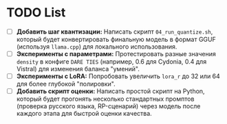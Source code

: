 # TODO List

- [ ] **Добавить шаг квантизации:** Написать скрипт `04_run_quantize.sh`, который будет конвертировать финальную модель в формат GGUF (используя `llama.cpp`) для локального использования.
- [ ] **Эксперименты с параметрами:** Протестировать разные значения `density` в конфиге `DARE TIES` (например, 0.6 для Cydonia, 0.4 для Vistral) для изменения баланса "умений".
- [ ] **Эксперименты с LoRA:** Попробовать увеличить `lora_r` до 32 или 64 для более глубокой "полировки".
- [ ] **Добавить скрипт оценки:** Написать простой скрипт на Python, который будет прогонять несколько стандартных промптов (проверка русского языка, RP-сценарий) через модель после каждого этапа для быстрой оценки качества.